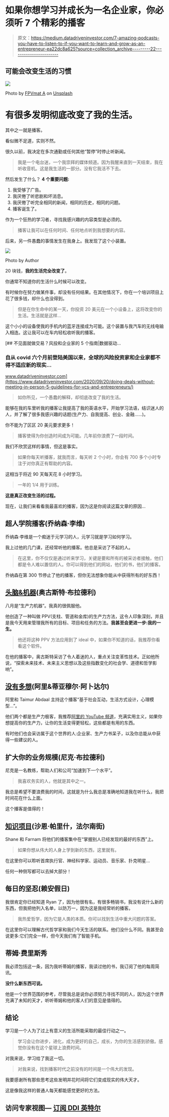# 如果你想学习并成长为一名企业家，你必须听 7 个精彩的播客

> 原文：<https://medium.datadriveninvestor.com/7-amazing-podcasts-you-have-to-listen-to-if-you-want-to-learn-and-grow-as-an-entrepreneur-ea22dc8a625?source=collection_archive---------22----------------------->

## 可能会改变生活的习惯

![](img/f70a7b98b8500232e5d6cd9b1e224a4b.png)

Photo by [FPVmat A](https://unsplash.com/@fpvmat?utm_source=unsplash&utm_medium=referral&utm_content=creditCopyText) on [Unsplash](https://unsplash.com/s/photos/podcast?utm_source=unsplash&utm_medium=referral&utm_content=creditCopyText)

# 有很多发明彻底改变了我的生活。

其中之一就是播客。

看似微不足道，实则不然。

很久以前，我决定在多次通勤或任何其他“暂停”时停止听新闻。

> 我是一个电台迷，一个我崇拜的媒体频道。因为我醒来直到一天结束，我在听收音机。这是我生活的一部分。没有它我活不下去。

然后发生了什么？ **4 个重要问题:**

1.  我受够了广告。
2.  我厌倦了听悲剧和坏消息。
3.  我厌倦了听完全相同的新闻，相同的历史，相同的问题。
4.  播客诞生了。

作为一个狂热的学习者，寻找我感兴趣的内容类型是必须的。

> 播客让我可以在任何时间、任何地点听到我想要的内容。

后来，另一件愚蠢的事情发生在我身上。我发现了这个小装置。

![](img/3b719c0b40d5c249887c4daf247b7601.png)

Photo by Author

20 块钱，**我的生活完全改变了**。

你通常不知道你的生活什么时候可以改变。

有时候你在努力做某件事，却没有任何结果。在其他情况下，你在一个培训项目上花了很多钱，却什么也没得到。

> 但是在你生命中的某一天，你投资 20 美元在一个小设备上，这将改变你的生活。生活就是这样…

这个小小的设备使我的手机内的蓝牙连接成为可能。这个装置与我汽车的无线电输入相连。这让我可以在车内轻松收听我的播客。

[](https://www.datadriveninvestor.com/2020/09/20/doing-deals-without-meeting-in-person-5-guidelines-for-vcs-and-entrepreneurs/) [## 不见面就做交易？风投和企业家的 5 个指南|数据驱动…

### 自从 covid 六个月前登陆美国以来，全球的风险投资家和企业家都不得不适应新的现实…

www.datadriveninvestor.com](https://www.datadriveninvestor.com/2020/09/20/doing-deals-without-meeting-in-person-5-guidelines-for-vcs-and-entrepreneurs/) 

> 如你所见，一个愚蠢的解释，却彻底改变了我的生活。

能够在我的车里听我的播客让我提高了我的英语水平，开始学习法语，结识迷人的人，并了解了很多我感兴趣的话题(生产力、自我提高、创业、金融……)。

你不能为了区区 20 美元要求更多！

> 播客使得为你创造时间成为可能。几年前你浪费了一段时间。

我们不欣赏这样的事情，但这是事实。

> 如果你每天听播客，就我而言，每天听 2 个小时，你会有 700 多个小时专注于对你真正有帮助的内容。

这相当于将近 90 天每天花 8 小时学习。

> 一年的 1/4 用于训练。

**这是真正改变生活的过程。**

现在，让我们来看看我最喜欢的播客，因为这是你阅读这篇文章的原因…

## 超人学院播客(乔纳森·李维)

乔纳森·李维是一个痴迷于元学习的人，元学习就是学习如何学习。

我上过他的几门课，还经常听他的播客。他总是采访了不起的人。

> 在这里，你不仅仅是通过听来学习，关键是要和所有的被采访者接触，他们都是令人难以置信的人。你可以得到他们的网站，他们的书，他们的播客。

乔纳森在第 300 节停止了他的播客，但你无法想象你能从中获得所有的好东西！

## [头脑&机器](https://mindandmachine.libsyn.com/)(奥古斯特·布拉德利)

八月是“生产力机器”。我真的很佩服他。

他创造了一种叫做 PPV(支柱、管道和金库)的生产力方法，这令人印象深刻，并且是我今天用来管理我所有的目标、项目和任务的方法。**我甚至会更进一步:我的一生。**

> 他还将这种 PPV 方法应用到了 ideal 中，如果你不知道的话，我推荐你看看这个软件。

在他的播客中，奥古斯特采访了令人着迷的人，重点关注变革性技术。正如他所说，“探索未来技术、未来主义思想以及这些指数变化的社会学、道德和哲学影响”。

## [没有多想](https://notoverthinking.com/)(阿里&蒂亚穆尔·阿卜达尔)

阿里和 Taimur Abdaal 主持这个播客“基于社会互动，生活方式设计，心理模型…”。

他们两个都是生产力极客，我推荐[阿里的 YouTube 频道](https://www.youtube.com/channel/UCoOae5nYA7VqaXzerajD0lg)，充满实用主义，如果你想提高你的生产力，让你的生活变得更轻松，这些都是有用的东西。

有时他们也会采访属于这个世界的人:企业家、生产力书呆子，以及你总能从中获得一些建议的人。

## 扩大你的业务规模(尼克·布拉德利)

尼克是一名教练，帮助人们和公司“加速到下一个水平”。

> 我喜欢务实的人，他就是其中之一。

我总是希望不要浪费我的时间，这就是为什么我总是准确地知道我在听什么，我把时间花在什么上面。

这个播客是值得的！

## [知识项目](https://fs.blog/knowledge-project/)(沙恩·帕里什，法尔南街)

Shane 和 Farnam 将他们的播客集中在“掌握别人已经发现的最好的东西”上。

> 如果你想从伟大的人身上学到新的东西，这里就有。

在这里你可以聆听首席执行官、神经科学家、运动员、音乐家、扑克明星…

任何一种侧写都可以去掉大部分！

## 每日的坚忍(赖安假日)

我很肯定你已经知道 Ryan 了，因为他很有名，有很多畅销书，我没有说什么新的东西，但我把他列入名单，以防万一，因为这是我经常听的播客。

> 我热爱哲学，因为它是人类的本质。你可以找到生活中重大问题的答案。

在这里你可以理解古代哲学家和我们今天生活的联系。他们没什么不同。我甚至会说更多:它们完全一样，但今天我们有了智能手机。

## 蒂姆·费里斯秀

我必须包括这一条，因为我听蒂姆的播客，我读过他的书，我订阅了他的每周简讯。

**没什么新东西可说。**

他是一个世界范围的参考，尽管我总是说你必须努力寻找不同的人，因为这个世界充满了未知的天才，听听蒂姆和他的客人们的意见是值得的。

## 结论

学习是一个人为了过上有意义的生活所能采取的最佳行动之一。

> 学习会让你进步，进化，成为更好的自己，成长，为你的生活感到骄傲。感觉你没有在这个星球上浪费时间。

对我来说，学习给了我这一切。

> 对我来说，找到播客时代之前没有的时间是一个伟大的发现。

我要感谢所有那些思考这些发明并花时间将它们变成现实的伟大天才。

这是像我这样的普通人每天都能感觉更好的方法。

## 访问专家视图— [订阅 DDI 英特尔](https://datadriveninvestor.com/ddi-intel)